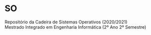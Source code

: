 # SO
Repositório da Cadeira de Sistemas Operativos (2020/2021)  
Mestrado Integrado em Engenharia Informática (2º Ano 2º Semestre)
